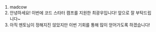 1. madcow
2. 안녕하세요! 이번에 코드 스타터 캠프를 지원한 최광우입니다! 앞으로 잘 부탁드립니다~
3. 아직 멘토님이 정해지진 않았지만 이번 기회를 통해 많이 얻어가도록 하겠습니다!
